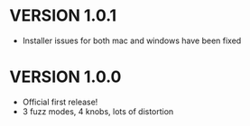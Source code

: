 # VERSION 1.0.1
* Installer issues for both mac and windows have been fixed

# VERSION 1.0.0
* Official first release!
* 3 fuzz modes, 4 knobs, lots of distortion